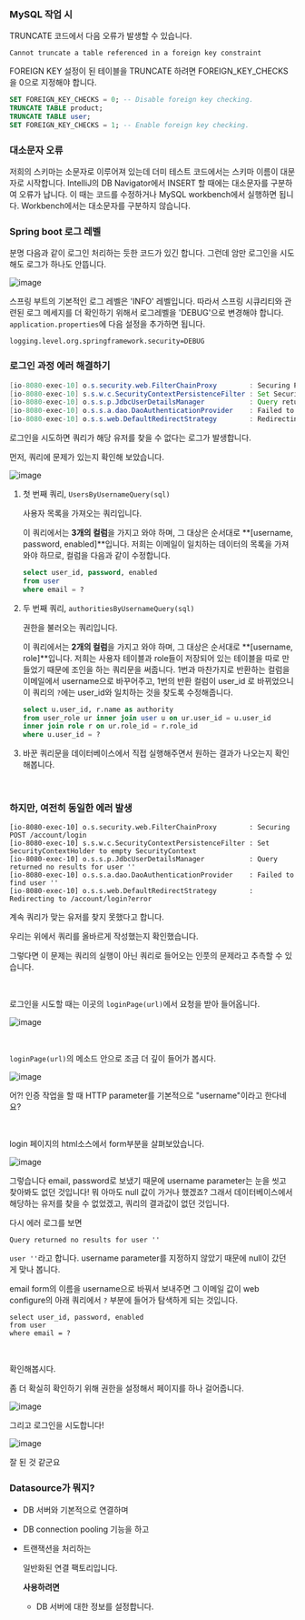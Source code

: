 ### MySQL 작업 시

TRUNCATE 코드에서 다음 오류가 발생할 수 있습니다.

```
Cannot truncate a table referenced in a foreign key constraint
```

FOREIGN KEY 설정이 된 테이블을 TRUNCATE 하려면 FOREIGN_KEY_CHECKS을 0으로 지정해야 합니다.

```sql
SET FOREIGN_KEY_CHECKS = 0; -- Disable foreign key checking. 
TRUNCATE TABLE product; 
TRUNCATE TABLE user; 
SET FOREIGN_KEY_CHECKS = 1; -- Enable foreign key checking.
```



### 대소문자 오류

저희의 스키마는 소문자로 이루어져 있는데 더미 테스트 코드에서는 스키마 이름이 대문자로 시작합니다. IntelliJ의 DB Navigator에서 INSERT 할 때에는 대소문자를 구분하여 오류가 납니다. 이 때는 코드를 수정하거나 MySQL workbench에서 실행하면 됩니다. Workbench에서는 대소문자를 구분하지 않습니다.



### Spring boot 로그 레벨

분명 다음과 같이 로그인 처리하는 듯한 코드가 있긴 합니다. 그런데 암만 로그인을 시도해도 로그가 하나도 안뜹니다.

![image](https://user-images.githubusercontent.com/41130448/107786687-8ab90980-6d91-11eb-8464-295392029459.png)

스프링 부트의 기본적인 로그 레벨은 'INFO' 레벨입니다. 따라서 스프링 시큐리티와 관련된 로그 메세지를 더 확인하기 위해서 로그레벨을 'DEBUG'으로 변경해야 합니다. `application.properties`에 다음 설정을 추가하면 됩니다.

```properties
logging.level.org.springframework.security=DEBUG
```



### 로그인 과정 에러 해결하기

```java
[io-8080-exec-10] o.s.security.web.FilterChainProxy        : Securing POST /account/login
[io-8080-exec-10] s.s.w.c.SecurityContextPersistenceFilter : Set SecurityContextHolder to empty SecurityContext
[io-8080-exec-10] o.s.s.p.JdbcUserDetailsManager           : Query returned no results for user ''
[io-8080-exec-10] o.s.s.a.dao.DaoAuthenticationProvider    : Failed to find user ''
[io-8080-exec-10] o.s.s.web.DefaultRedirectStrategy        : Redirecting to /account/login?error
```

로그인을 시도하면 쿼리가 해당 유저를 찾을 수 없다는 로그가 발생합니다.

먼저, 쿼리에 문제가 있는지 확인해 보았습니다.

![image](https://user-images.githubusercontent.com/41130448/107786687-8ab90980-6d91-11eb-8464-295392029459.png)

1. 첫 번째 쿼리, `UsersByUsernameQuery(sql)`

   사용자 목록을 가져오는 쿼리입니다.

   이 쿼리에서는 **3개의 컬럼**을 가지고 와야 하며, 그 대상은 순서대로 **[username, password, enabled]**입니다. 저희는 이메일이 일치하는 데이터의 목록을 가져와야 하므로, 컬럼을 다음과 같이 수정합니다.

   ```sql
   select user_id, password, enabled
   from user
   where email = ?
   ```

2. 두 번째 쿼리, `authoritiesByUsernameQuery(sql)`

   권한을 불러오는 쿼리입니다.

   이 쿼리에서는 **2개의 컬럼**을 가지고 와야 하며, 그 대상은 순서대로 **[username, role]**입니다. 저희는 사용자 테이블과 role들이 저장되어 있는 테이블을 따로 만들었기 때문에 조인을 하는 쿼리문을 써줍니다. 1번과 마찬가지로 반환하는 컬럼을 이메일에서 username으로 바꾸어주고, 1번의 반환 컬럼이 user_id 로 바뀌었으니 이 쿼리의 `?`에는 user_id와 일치하는 것을 찾도록 수정해줍니다.

   ```sql
   select u.user_id, r.name as authority
   from user_role ur inner join user u on ur.user_id = u.user_id 
   inner join role r on ur.role_id = r.role_id 
   where u.user_id = ?
   ```

3. 바꾼 쿼리문을 데이터베이스에서 직접 실행해주면서 원하는 결과가 나오는지 확인해봅니다.

<br>

### 하지만, 여전히 동일한 에러 발생

```
[io-8080-exec-10] o.s.security.web.FilterChainProxy        : Securing POST /account/login
[io-8080-exec-10] s.s.w.c.SecurityContextPersistenceFilter : Set SecurityContextHolder to empty SecurityContext
[io-8080-exec-10] o.s.s.p.JdbcUserDetailsManager           : Query returned no results for user ''
[io-8080-exec-10] o.s.s.a.dao.DaoAuthenticationProvider    : Failed to find user ''
[io-8080-exec-10] o.s.s.web.DefaultRedirectStrategy        : Redirecting to /account/login?error
```

계속 쿼리가 맞는 유저를 찾지 못했다고 합니다. 

우리는 위에서 쿼리를 올바르게 작성했는지 확인했습니다. 

그렇다면 이 문제는 쿼리의 실행이 아닌 쿼리로 들어오는 인풋의 문제라고 추측할 수 있습니다.

<br>

로그인을 시도할 때는 이곳의 `loginPage(url)`에서 요청을 받아 들어옵니다.

![image](https://user-images.githubusercontent.com/41130448/107803166-96163000-6da5-11eb-895a-5b6f7979c327.png)

<br>

`loginPage(url)`의 메소드 안으로 조금 더 깊이 들어가 봅시다.

![image](https://user-images.githubusercontent.com/41130448/107803406-dd042580-6da5-11eb-97fd-bff2498c6e19.png)

어?! 인증 작업을 할 때 HTTP parameter를 기본적으로 "username"이라고 한다네요?

<br>

login 페이지의 html소스에서 form부분을 살펴보았습니다.

![image](https://user-images.githubusercontent.com/41130448/107803634-353b2780-6da6-11eb-9b50-1671a04fdea1.png)

그렇습니다 email, password로 보냈기 때문에 username parameter는 눈을 씻고 찾아봐도 없던 것입니다! 뭐 아마도 null 값이 가거나 했겠죠? 그래서 데이터베이스에서 해당하는 유저를 찾을 수 없었겠고, 쿼리의 결과값이 없던 것입니다.

다시 에러 로그를 보면

```
Query returned no results for user ''
```

`user ''`라고 합니다. username parameter를 지정하지 않았기 때문에 null이 갔던 게 맞나 봅니다.

email form의 이름을 username으로 바꿔서 보내주면 그 이메일 값이 web configure의 아래 쿼리에서 `?` 부분에 들어가 탐색하게 되는 것입니다.

```
select user_id, password, enabled
from user
where email = ?
```

<br>

확인해봅시다.

좀 더 확실히 확인하기 위해 권한을 설정해서 페이지를 하나 걸어줍니다.

![image](https://user-images.githubusercontent.com/41130448/107804397-30c33e80-6da7-11eb-80b8-6de2b2414ff4.png)

그리고 로그인을 시도합니다!

![image](https://user-images.githubusercontent.com/41130448/107804473-45073b80-6da7-11eb-9559-48876a772c85.png)

잘 된 것 같군요



### Datasource가 뭐지?

- DB 서버와 기본적으로 연결하며

- DB connection pooling 기능을 하고

- 트랜잭션을 처리하는 

  일반화된 연결 팩토리입니다.

  **사용하려면**

  - DB 서버에 대한 정보를 설정합니다.

